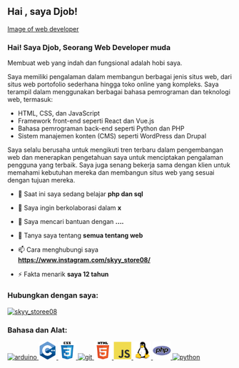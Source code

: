 ## Hai , saya Djob!

[Image of web developer](https://miro.medium.com/v2/resize:fit:1400/format:webp/1*yw0TnheAGN-LPneDaTlaxw.gif)

### Hai! Saya Djob, Seorang Web Developer muda

Membuat web yang indah dan fungsional adalah hobi saya. 

Saya memiliki pengalaman dalam membangun berbagai jenis situs web, dari situs web portofolio sederhana hingga toko online yang kompleks. Saya terampil dalam menggunakan berbagai bahasa pemrograman dan teknologi web, termasuk:

* HTML, CSS, dan JavaScript
* Framework front-end seperti React dan Vue.js
* Bahasa pemrograman back-end seperti Python dan PHP
* Sistem manajemen konten (CMS) seperti WordPress dan Drupal

Saya selalu berusaha untuk mengikuti tren terbaru dalam pengembangan web dan menerapkan pengetahuan saya untuk menciptakan pengalaman pengguna yang terbaik. Saya juga senang bekerja sama dengan klien untuk memahami kebutuhan mereka dan membangun situs web yang sesuai dengan tujuan mereka.




- 🌱 Saat ini saya sedang belajar **php dan sql**

- 👯 Saya ingin berkolaborasi dalam **x**

- 🤝 Saya mencari bantuan dengan **....**

- 💬 Tanya saya tentang **semua tentang web**

- 📫 Cara menghubungi saya **https://www.instagram.com/skyy_store08/**

- ⚡ Fakta menarik **saya 12 tahun**

<h3 align="left">Hubungkan dengan saya:</h3>
<p align="kiri">
<a href="https://instagram.com/skyy_storee08" target="blank"><img align="center" src="https://raw.githubusercontent.com/rahuldkjain/github-profile-readme-generator/master/src/images/icons/Social/instagram.svg" alt="skyy_storee08" height="30" width="40"/></a>
</p>

<h3>Bahasa dan Alat:</h3>
<p align="left">
  <a href="https://www.arduino.cc/" target="_blank" rel="noreferrer">
    <img src="https://cdn.worldvectorlogo.com/logos/arduino-1.svg" alt="arduino" width="40" height="40" />
  </a>
  <a href="https://www.w3schools.com/cpp/" target="_blank" rel="noreferrer">
    <img src="https://raw.githubusercontent.com/devicons/devicon/master/icons/cplusplus/cplusplus-original.svg" alt="cplusplus" width="40" height="40" />
  </a>
  <a href="https://www.w3schools.com/css/" target="_blank" rel="noreferrer">
    <img src="https://raw.githubusercontent.com/devicons/devicon/master/icons/css3/css3-original-wordmark.svg" alt="css3" width="40" height="40" />
  </a>
  <a href="https://git-scm.com/" target="_blank" rel="noreferrer">
    <img src="https://www.vectorlogo.zone/logos/git-scm/git-scm-icon.svg" alt="git" width="40" height="40" />
  </a>
  <a href="https://www.w3.org/html/" target="_blank" rel="noreferrer">
    <img src="https://raw.githubusercontent.com/devicons/devicon/master/icons/html5/html5-original-wordmark.svg" alt="html5" width="40" height="40" />
  </a>
  <a href="https://developer.mozilla.org/en-US/docs/Web/JavaScript" target="_blank" rel="noreferrer">
    <img src="https://raw.githubusercontent.com/devicons/devicon/master/icons/javascript/javascript-original.svg" alt="javascript" width="40" height="40" />
  </a>
  <a href="https://www.linux.org/" target="_blank" rel="noreferrer">
    <img src="https://raw.githubusercontent.com/devicons/devicon/master/icons/linux/linux-original.svg" alt="linux" width="40" height="40" />
  </a>
  <a href="https://www.php.net" target="_blank" rel="noreferrer">
    <img src="https://raw.githubusercontent.com/devicons/devicon/master/icons/php/php-original.svg" alt="php" width="40" height="40" />
  </a>
  <a href="https://www.python.org" target="_blank" rel="noreferrer">
    <img src="https://raw.githubusercontent.com/devicons/devicon/master/icons/python/python-asli.svg" alt="python" width="40" height="40" />
  </a>
</p>


